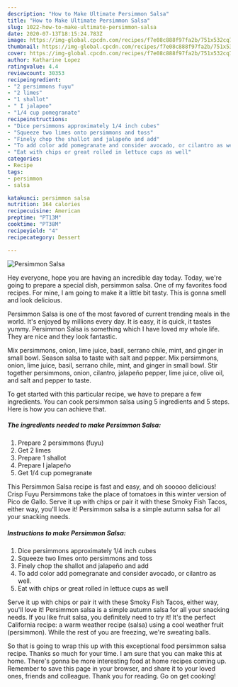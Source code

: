 ```yaml
---
description: "How to Make Ultimate Persimmon Salsa"
title: "How to Make Ultimate Persimmon Salsa"
slug: 1022-how-to-make-ultimate-persimmon-salsa
date: 2020-07-13T18:15:24.783Z
image: https://img-global.cpcdn.com/recipes/f7e08c888f97fa2b/751x532cq70/persimmon-salsa-recipe-main-photo.jpg
thumbnail: https://img-global.cpcdn.com/recipes/f7e08c888f97fa2b/751x532cq70/persimmon-salsa-recipe-main-photo.jpg
cover: https://img-global.cpcdn.com/recipes/f7e08c888f97fa2b/751x532cq70/persimmon-salsa-recipe-main-photo.jpg
author: Katharine Lopez
ratingvalue: 4.4
reviewcount: 30353
recipeingredient:
- "2 persimmons fuyu"
- "2 limes"
- "1 shallot"
- " I jalapeo"
- "1/4 cup pomegranate"
recipeinstructions:
- "Dice persimmons approximately 1/4 inch cubes"
- "Squeeze two limes onto persimmons and toss"
- "Finely chop the shallot and jalapeño and add"
- "To add color add pomegranate and consider avocado, or cilantro as well."
- "Eat with chips or great rolled in lettuce cups as well"
categories:
- Recipe
tags:
- persimmon
- salsa

katakunci: persimmon salsa 
nutrition: 164 calories
recipecuisine: American
preptime: "PT13M"
cooktime: "PT38M"
recipeyield: "4"
recipecategory: Dessert

---
```



![Persimmon Salsa](https://img-global.cpcdn.com/recipes/f7e08c888f97fa2b/751x532cq70/persimmon-salsa-recipe-main-photo.jpg)

Hey everyone, hope you are having an incredible day today. Today, we're going to prepare a special dish, persimmon salsa. One of my favorites food recipes. For mine, I am going to make it a little bit tasty. This is gonna smell and look delicious.

Persimmon Salsa is one of the most favored of current trending meals in the world. It's enjoyed by millions every day. It is easy, it is quick, it tastes yummy. Persimmon Salsa is something which I have loved my whole life. They are nice and they look fantastic.

Mix persimmons, onion, lime juice, basil, serrano chile, mint, and ginger in small bowl. Season salsa to taste with salt and pepper. Mix persimmons, onion, lime juice, basil, serrano chile, mint, and ginger in small bowl. Stir together persimmons, onion, cilantro, jalapeño pepper, lime juice, olive oil, and salt and pepper to taste.


To get started with this particular recipe, we have to prepare a few ingredients. You can cook persimmon salsa using 5 ingredients and 5 steps. Here is how you can achieve that.

<!--inarticleads1-->

##### The ingredients needed to make Persimmon Salsa:

1. Prepare 2 persimmons (fuyu)
1. Get 2 limes
1. Prepare 1 shallot
1. Prepare  I jalapeño
1. Get 1/4 cup pomegranate


This Persimmon Salsa recipe is fast and easy, and oh sooooo delicious! Crisp Fuyu Persimmons take the place of tomatoes in this winter version of Pico de Gallo. Serve it up with chips or pair it with these Smoky Fish Tacos, either way, you&#39;ll love it! Persimmon salsa is a simple autumn salsa for all your snacking needs. 

<!--inarticleads2-->

##### Instructions to make Persimmon Salsa:

1. Dice persimmons approximately 1/4 inch cubes
1. Squeeze two limes onto persimmons and toss
1. Finely chop the shallot and jalapeño and add
1. To add color add pomegranate and consider avocado, or cilantro as well.
1. Eat with chips or great rolled in lettuce cups as well


Serve it up with chips or pair it with these Smoky Fish Tacos, either way, you&#39;ll love it! Persimmon salsa is a simple autumn salsa for all your snacking needs. If you like fruit salsa, you definitely need to try it! It&#39;s the perfect California recipe: a warm weather recipe (salsa) using a cool weather fruit (persimmon). While the rest of you are freezing, we&#39;re sweating balls. 

So that is going to wrap this up with this exceptional food persimmon salsa recipe. Thanks so much for your time. I am sure that you can make this at home. There's gonna be more interesting food at home recipes coming up. Remember to save this page in your browser, and share it to your loved ones, friends and colleague. Thank you for reading. Go on get cooking!
